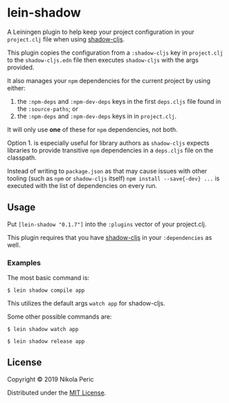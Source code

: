 # lein-shadow

A Leiningen plugin to help keep your project configuration in your `project.clj` 
file when using [shadow-cljs](https://github.com/thheller/shadow-cljs).

This plugin copies the configuration from a `:shadow-cljs` key in `project.clj` 
to the `shadow-cljs.edn` file then executes `shadow-cljs` with the args provided.

It also manages your `npm` dependencies for the current project by using either:
1. the `:npm-deps` and `:npm-dev-deps` keys in the first `deps.cljs` file found
   in the `:source-paths`; or
2. the `:npm-deps` and `:npm-dev-deps` keys in in `project.clj`.  

It will only use **one** of these for `npm` dependencies, not both. 

Option 1. is especially useful for library authors as `shadow-cljs` expects 
libraries to provide transitive `npm` dependencies in a `deps.cljs` file on
the classpath.

Instead of writing to `package.json` as that may cause issues with other tooling
(such as `npm` or `shadow-cljs` itself) `npm install --save{-dev} ...` is
executed with the list of dependencies on every run.

## Usage

Put `[lein-shadow "0.1.7"]` into the `:plugins` vector of your project.clj.

This plugin requires that you have [shadow-cljs](https://github.com/thheller/shadow-cljs) in your `:dependencies` as well.

### Examples

The most basic command is:

    $ lein shadow compile app

This utilizes the default args `watch app` for shadow-cljs.

Some other possible commands are:

    $ lein shadow watch app

    $ lein shadow release app

## License

Copyright © 2019 Nikola Peric

Distributed under the [MIT License](https://opensource.org/licenses/MIT).
